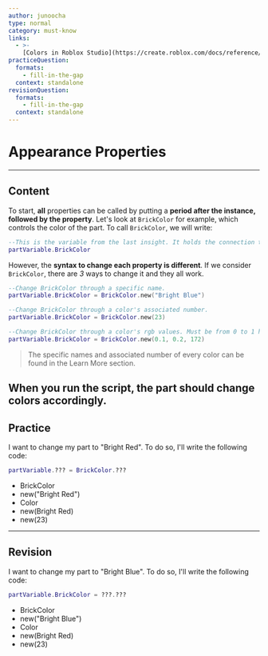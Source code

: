 ```yaml
---
author: junoocha
type: normal
category: must-know
links:
  - >-
    [Colors in Roblox Studio](https://create.roblox.com/docs/reference/engine/datatypes/BrickColor/){website}
practiceQuestion:
  formats:
    - fill-in-the-gap
  context: standalone
revisionQuestion:
  formats:
    - fill-in-the-gap
  context: standalone
---
```


# Appearance Properties

---
## Content
To start, **all** properties can be called by putting a **period after the instance, followed by the property**. Let's look at `BrickColor` for example, which controls the color of the part. To call `BrickColor`, we will write:

```lua
--This is the variable from the last insight. It holds the connection to the part.
partVariable.BrickColor
```
However, the **syntax to change each property is different**. If we consider` BrickColor`, there are *3* ways to change it and they all work.

```lua
--Change BrickColor through a specific name.
partVariable.BrickColor = BrickColor.new("Bright Blue")

--Change BrickColor through a color's associated number.
partVariable.BrickColor = BrickColor.new(23)

--Change BrickColor through a color's rgb values. Must be from 0 to 1 however.
partVariable.BrickColor = BrickColor.new(0.1, 0.2, 172)
```
> The specific names and associated number of every color can be found in the Learn More section.

When you run the script, the part should change colors accordingly.
---

## Practice
I want to change my part to "Bright Red". To do so, I'll write the following code:

```lua
partVariable.??? = BrickColor.???
```
- BrickColor
- new("Bright Red")
- Color
- new(Bright Red)
- new(23)

---

## Revision
I want to change my part to "Bright Blue". To do so, I'll write the following code:

```lua
partVariable.BrickColor = ???.???
```
- BrickColor
- new("Bright Blue")
- Color
- new(Bright Red)
- new(23)